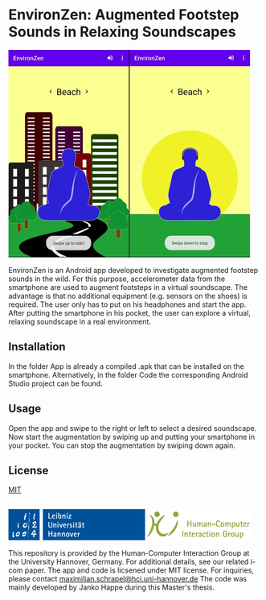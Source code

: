 # EnvironZen: Augmented Footstep Sounds in Relaxing Soundscapes

![Teaser Image](/Images/app_view.jpg)

EnvironZen is an Android app developed to investigate augmented footstep sounds in the wild. For this purpose, accelerometer data from the smartphone are used to augment footsteps in a virtual soundscape. The advantage is that no additional equipment (e.g. sensors on the shoes) is required. The user only has to put on his headphones and start the app. After putting the smartphone in his pocket, the user can explore a virtual, relaxing soundscape in a real environment. 

## Installation

In the folder App is already a compiled .apk that can be installed on the smartphone. Alternatively, in the folder Code the corresponding Android Studio project can be found. 

## Usage

Open the app and swipe to the right or left to select a desired soundscape. Now start the augmentation by swiping up and putting your smartphone in your pocket. You can stop the augmentation by swiping down again. 

## License
[MIT](https://choosealicense.com/licenses/mit/)

##
![HCI Group](/Images/Institute.png)

This repository is provided by the Human-Computer Interaction Group at the University Hannover, Germany. For additional details, see our related i-com paper. 
The app and code is licsened under MIT license. For inquiries, please contact maximilian.schrapel@hci.uni-hannover.de
The code was mainly developed by Janko Happe during this Master's thesis.